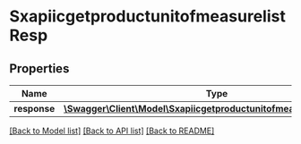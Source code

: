 # SxapiicgetproductunitofmeasurelistResp

## Properties
Name | Type | Description | Notes
------------ | ------------- | ------------- | -------------
**response** | [**\Swagger\Client\Model\SxapiicgetproductunitofmeasurelistResponse**](SxapiicgetproductunitofmeasurelistResponse.md) |  | [optional] 

[[Back to Model list]](../README.md#documentation-for-models) [[Back to API list]](../README.md#documentation-for-api-endpoints) [[Back to README]](../README.md)


